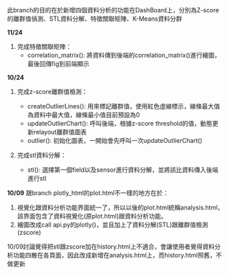 此branch的目的在於新增四個資料分析的功能在DashBoard上，分別為Z-score的離群值偵測、STL資料分解、特徵關聯矩陣、K-Means資料分群

**11/24**
1. 完成特徵關聯矩陣：
    *  correlation_matrix():
    將資料傳到後端的correlation_matrix()進行繪圖，最後回傳fig到前端顯示

**10/24**
1. 完成z-score離群值檢測：
    *  createOutlierLines():
    用來標記離群值，使用紅色虛線標示，線條最大值為資料中最大值，線條最小值目前預設為0
    *  updateOutlierChart():
    呼叫後端，根據z-score threshold的值，動態更新relayout離群值圖表
    *  outlier():
    初始化圖表，一開始會先呼叫一次updateOutlierChart()

2. 完成stl資料分解：
    *  stl():
    選擇第一個field以及sensor進行資料分解，並將該比資料傳入後端進行stl

**10/09**
跟branch plotly_html的plot.html不一樣的地方在於：
1. 視覺化跟資料分析功能界面統一了，所以以後的plot.html統稱analysis.html，該界面包含了資料視覺化(原plot.html)跟資料分析功能。
2. 繪圖改成call api.py的plotly()，並且加上了資料分解(STL)跟離群值檢測(zscore)

10/09討論覺得把stl跟zscore加在history.html上不適合，會讓使用者覺得資料分析功能四散在各頁面，因此改成新增在analysis.html上，而history.html照舊，不做更新
